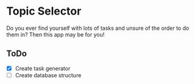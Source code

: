 # Topic Selector

Do you ever find yourself with lots of tasks and unsure of the order to do them in? Then this app may be for you!

## ToDo

- [x] Create task generator
- [ ] Create database structure